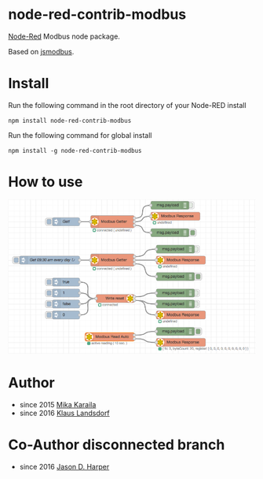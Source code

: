 node-red-contrib-modbus
========================

[Node-Red][1] Modbus node package.

Based on [jsmodbus][2].

# Install

Run the following command in the root directory of your Node-RED install

    npm install node-red-contrib-modbus

Run the following command for global install

    npm install -g node-red-contrib-modbus

# How to use

![Flow Example](images/Screenshot01V050.png)

# Author

* since 2015 [Mika Karaila][4]
* since 2016 [Klaus Landsdorf][5]

# Co-Author disconnected branch

* since 2016 [Jason D. Harper][3]


[1]:http://nodered.org
[2]:https://www.npmjs.com/package/jsmodbus
[3]:https://github.com/jayharper
[4]:https://github.com/mikakaraila
[5]:https://github.com/biancode